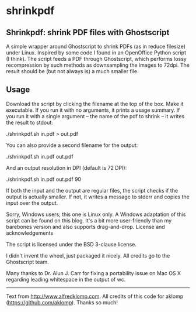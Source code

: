 # shrinkpdf
Shrinkpdf: shrink PDF files with Ghostscript
--

A simple wrapper around Ghostscript to shrink PDFs (as in reduce filesize) under Linux. Inspired by some code I found in an OpenOffice Python script (I think). The script feeds a PDF through Ghostscript, which performs lossy recompression by such methods as downsampling the images to 72dpi. The result should be (but not always is) a much smaller file.

Usage
---

Download the script by clicking the filename at the top of the box. Make it executable. If you run it with no arguments, it prints a usage summary. If you run it with a single argument – the name of the pdf to shrink – it writes the result to stdout:

./shrinkpdf.sh in.pdf > out.pdf

You can also provide a second filename for the output:

./shrinkpdf.sh in.pdf out.pdf

And an output resolution in DPI (default is 72 DPI):

./shrinkpdf.sh in.pdf out.pdf 90

If both the input and the output are regular files, the script checks if the output is actually smaller. If not, it writes a message to stderr and copies the input over the output.

Sorry, Windows users; this one is Linux only. A Windows adaptation of this script can be found on this blog. It's a bit more user-friendly than my barebones version and also supports drag-and-drop.
License and acknowledgements

The script is licensed under the BSD 3-clause license.

I didn't invent the wheel, just packaged it nicely. All credits go to the Ghostscript team.

Many thanks to Dr. Alun J. Carr for fixing a portability issue on Mac OS X regarding leading whitespace in the output of wc.
___

Text from http://www.alfredklomp.com.
All credits of this code for aklomp (https://github.com/aklomp).
Thanks so much!
